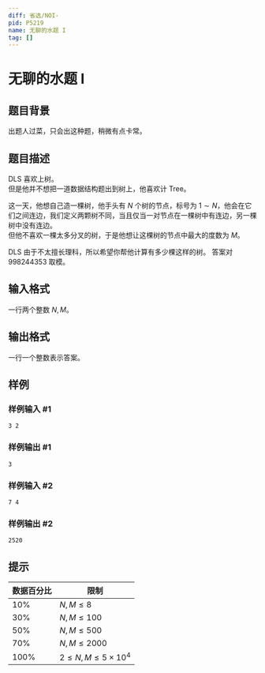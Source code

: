 ```yaml
---
diff: 省选/NOI-
pid: P5219
name: 无聊的水题 I
tag: []
---
```

# 无聊的水题 I
## 题目背景

出题人过菜，只会出这种题，稍微有点卡常。
## 题目描述

DLS 喜欢上树。  
但是他并不想把一道数据结构题出到树上，他喜欢计 Tree。

这一天，他想自己造一棵树，他手头有 $N$ 个树的节点，标号为 $1 \sim N$，他会在它们之间连边，我们定义两颗树不同，当且仅当一对节点在一棵树中有连边，另一棵树中没有连边。  
但他不喜欢一棵太多分叉的树，于是他想让这棵树的节点中最大的度数为 $M$。

DLS 由于不太擅长理科，所以希望你帮他计算有多少棵这样的树。 
答案对 $998244353$ 取模。
## 输入格式

一行两个整数 $N, M$。
## 输出格式

一行一个整数表示答案。
## 样例

### 样例输入 #1
```
3 2
```
### 样例输出 #1
```
3
```
### 样例输入 #2
```
7 4
```
### 样例输出 #2
```
2520
```
## 提示

|数据百分比|限制|
|-|-|
|$10\%$|$N,M \le 8$|
|$30\%$|$N,M \le 100$|
|$50\%$|$N,M \le 500$|
|$70\%$|$N,M \le 2000$|
|$100\%$|$2 \le N,M \le 5 \times 10^4$|
